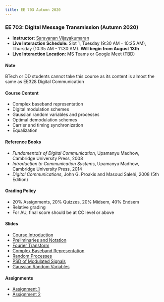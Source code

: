 ```yaml
---
title: EE 703 Autumn 2020
---
```



### EE 703: Digital Message Transmission (Autumn 2020)
  - **Instructor:** [Saravanan Vijayakumaran](http://www.ee.iitb.ac.in/~sarva)
  - **Live Interaction Schedule:** Slot 1, Tuesday (9:30 AM - 10:25 AM), Thursday (10:35 AM - 11:30 AM). **Will begin from August 13th**
  - **Live Interaction Location:** MS Teams or Google Meet (TBD)

#### Note

BTech or DD students cannot take this course as its content is almost the same as EE328 Digital Communication

#### Course Content

  - Complex baseband representation
  - Digital modulation schemes
  - Gaussian random variables and processes
  - Optimal demodulation schemes
  - Carrier and timing synchronization
  - Equalization


#### Reference Books

  - *Fundamentals of Digital Communication*, Upamanyu Madhow, Cambridge University Press, 2008
  - *Introduction to Communication Systems*, Upamanyu Madhow, Cambridge University Press, 2014
  - *Digital Communications*, John G. Proakis and Masoud Salehi, 2008 (5th Edition)

#### Grading Policy
  - 20% Assignments, 20% Quizzes, 20% Midsem, 40% Endsem
  - Relative grading
  - For AU, final score should be at CC level or above

#### Slides
  - [Course Introduction](/courses/EE703/2020/slides/Outline.pdf)
  - [Preliminaries and Notation](/courses/EE703/2020/slides/Preliminaries.pdf)
  - [Fourier Transform](/courses/EE703/2020/slides/FourierTransform.pdf)
  - [Complex Baseband Representation](/courses/EE703/2020/slides/ComplexBaseband.pdf)
  - [Random Processes](/courses/EE703/2020/slides/RandomProcesses.pdf)
  - [PSD of Modulated Signals](/courses/EE703/2020/slides/PSDofModulatedSignals.pdf)
  - [Gaussian Random Variables](/courses/EE703/2020/slides/GaussianRV.pdf)

#### Assignments
  - [Assignment 1](/courses/EE703/2020/assignments/assignment1.pdf)
  - [Assignment 2](/courses/EE703/2020/assignments/assignment2.pdf)